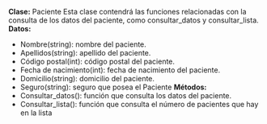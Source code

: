 **Clase:** Paciente
  Esta clase contendrá las funciones relacionadas con la consulta de los datos del paciente, como consultar_datos y consultar_lista.
**Datos:**
  * Nombre(string): nombre del paciente.
  * Apellidos(string): apellido del paciente.
  * Código postal(int): código postal del paciente.
  * Fecha de nacimiento(int): fecha de nacimiento del paciente.
  * Domicilio(string): domicilio del paciente.
  * Seguro(string): seguro que posea el Paciente
**Métodos:**
  * Consultar_datos(): función que consulta los datos del paciente.
  * Consultar_lista(): función que consulta el número de pacientes que hay en la lista
